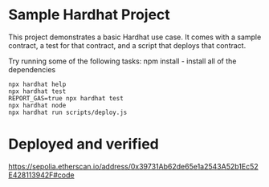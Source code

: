 # Sample Hardhat Project

This project demonstrates a basic Hardhat use case. It comes with a sample contract, a test for that contract, and a script that deploys that contract.

Try running some of the following tasks:
npm install - install all of the dependencies

```shell
npx hardhat help
npx hardhat test
REPORT_GAS=true npx hardhat test
npx hardhat node
npx hardhat run scripts/deploy.js
```
# Deployed and verified

https://sepolia.etherscan.io/address/0x39731Ab62de65e1a2543A52b1Ec52E428113942F#code